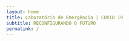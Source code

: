 ```yaml
---
layout: home
title: Laboratório de Emergência | COVID 19
subtitle: RECONFIGURANDO O FUTURO
permalink: /
---
```


<!--
  Página vazia para redirecionar / -> /pt/
  Conteúdo de verdade no arquivo index_proj.md ou index_colab.md
-->
